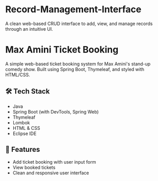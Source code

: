 # Record-Management-Interface
A clean web-based CRUD interface to add, view, and manage records through an intuitive UI.

# Max Amini Ticket Booking

A simple web-based ticket booking system for Max Amini's stand-up comedy show. Built using Spring Boot, Thymeleaf, and styled with HTML/CSS.

## 🛠️ Tech Stack

- Java
- Spring Boot (with DevTools, Spring Web)
- Thymeleaf
- Lombok
- HTML & CSS
- Eclipse IDE

## 🚀 Features

- Add ticket booking with user input form
- View booked tickets
- Clean and responsive user interface
